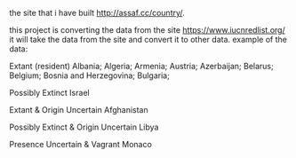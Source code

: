 the site that i have built http://assaf.cc/country/.


this project is converting the data from the site https://www.iucnredlist.org/ 
it will take the data from the site and convert it to other data.
example of the data:

Extant (resident)
Albania; Algeria; Armenia; Austria; Azerbaijan; Belarus; 
Belgium; Bosnia and Herzegovina; Bulgaria; 

Possibly Extinct
Israel

Extant & Origin Uncertain
Afghanistan

Possibly Extinct & Origin Uncertain
Libya

Presence Uncertain & Vagrant
Monaco
